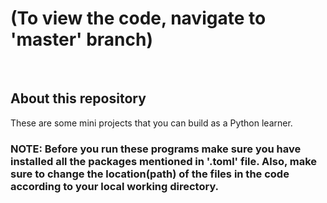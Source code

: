 # (To view the code, navigate to 'master' branch)
<br>

## About this repository
These are some mini projects that you can build as a Python learner.

### NOTE: Before you run these programs make sure you have installed all the packages mentioned in '.toml' file. Also, make sure to change the location(path) of the files in the code according to your local working directory.
